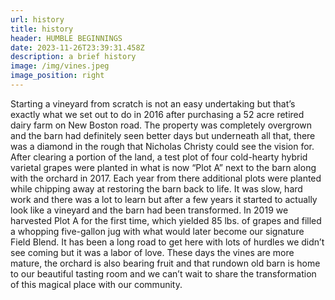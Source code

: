 ```yaml
---
url: history
title: history
header: HUMBLE BEGINNINGS
date: 2023-11-26T23:39:31.458Z
description: a brief history
image: /img/vines.jpeg
image_position: right
---
```

Starting a vineyard from scratch is not an easy undertaking but that’s exactly what we set out to do in 2016 after purchasing a 52 acre retired dairy farm on New Boston road. The property was completely overgrown and the barn had definitely seen better days but underneath all that, there was a diamond in the rough that Nicholas Christy could see the vision for. After clearing a portion of the land, a test plot of four cold-hearty hybrid varietal grapes were planted in what is now “Plot A” next to the barn along with the orchard in 2017. Each year from there additional plots were planted while chipping away at restoring the barn back to life. It was slow, hard work and there was a lot to learn but after a few years it started to actually look like a vineyard and the barn had been transformed. In 2019 we harvested Plot A for the first time, which yielded 85 lbs. of grapes and filled a whopping five-gallon jug with what would later become our signature Field Blend. It has been a long road to get here with lots of hurdles we didn’t see coming but it was a labor of love. These days the vines are more mature, the orchard is also bearing fruit and that rundown old barn is home to our beautiful tasting room and we can’t wait to share the transformation of this magical place with our community.